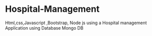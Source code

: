 # Hospital-Management
Html,css,Javascript ,Bootstrap, Node js using a Hospital management Application using Database Mongo DB
